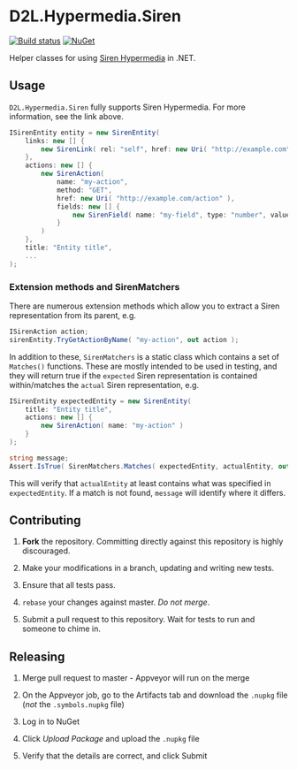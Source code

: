 # D2L.Hypermedia.Siren

[![Build status](https://ci.appveyor.com/api/projects/status/y8148wpqct6ao236?svg=true)](https://ci.appveyor.com/project/Brightspace/d2l-hypermedia-siren)
[![NuGet](https://img.shields.io/nuget/v/Nuget.Core.svg)](https://www.nuget.org/packages/D2L.Hypermedia.Siren)

Helper classes for using [Siren Hypermedia](https://github.com/kevinswiber/siren) in .NET.

## Usage

`D2L.Hypermedia.Siren` fully supports Siren Hypermedia. For more information, see the link above.

```csharp
ISirenEntity entity = new SirenEntity(
	links: new [] {
		new SirenLink( rel: "self", href: new Uri( "http://example.com" )
	},
	actions: new [] {
		new SirenAction(
			name: "my-action",
			method: "GET",
			href: new Uri( "http://example.com/action" ),
			fields: new [] {
				new SirenField( name: "my-field", type: "number", value: 1 )
			}
		)
	},
	title: "Entity title",
	...
);
```

### Extension methods and SirenMatchers

There are numerous extension methods which allow you to extract a Siren representation from its parent, e.g. 

```csharp
ISirenAction action;
sirenEntity.TryGetActionByName( "my-action", out action );
```

In addition to these, `SirenMatchers` is a static class which contains a set of `Matches()` functions. These are mostly intended to be used in testing, and they will return true if the `expected` Siren representation is contained within/matches the `actual` Siren representation, e.g.

```csharp
ISirenEntity expectedEntity = new SirenEntity(
	title: "Entity title",
	actions: new [] {
		new SirenAction( name: "my-action" )
	}
);

string message;
Assert.IsTrue( SirenMatchers.Matches( expectedEntity, actualEntity, out message ), message );
```

This will verify that `actualEntity` at least contains what was specified in `expectedEntity`. If a match is not found, `message` will identify where it differs.

## Contributing

1. **Fork** the repository. Committing directly against this repository is
   highly discouraged.

2. Make your modifications in a branch, updating and writing new tests.

3. Ensure that all tests pass.

4. `rebase` your changes against master. *Do not merge*.

5. Submit a pull request to this repository. Wait for tests to run and someone
   to chime in.

## Releasing

1. Merge pull request to master - Appveyor will run on the merge

2. On the Appveyor job, go to the Artifacts tab and download the `.nupkg` file (_not_ the `.symbols.nupkg` file)

3. Log in to NuGet

4. Click _Upload Package_ and upload the `.nupkg` file

5. Verify that the details are correct, and click Submit
